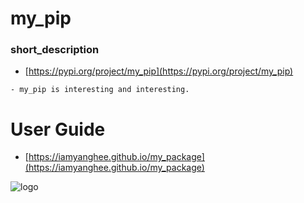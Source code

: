 # my_pip
### short_description

- [https://pypi.org/project/my_pip](https://pypi.org/project/my_pip)

```
- my_pip is interesting and interesting.
```

# User Guide
- [https://iamyanghee.github.io/my_package](https://iamyanghee.github.io/my_package)

![logo](https://iamyanghee.github.io/my_package/img/social_preview.png)
